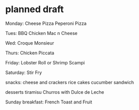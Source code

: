 # planned draft 

Monday: 
Cheese Pizza 
Peperoni Pizza

Tues:
BBQ Chicken Mac n Cheese

Wed: 
Croque Monsieur

Thurs:
Chicken Piccata

Friday: 
Lobster Roll or Shrimp Scampi

Saturday: 
Stir Fry 

snacks: 
cheese and crackers 
rice cakes 
cucumber sandwich 

desserts 
tiramisu 
Churros with Dulce de Leche

Sunday breakfast: 
French Toast and Fruit 